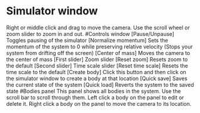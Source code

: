 # Simulator window
Right or middle click and drag to move the camera.
Use the scroll wheel or zoom slider to zoom in and out.
#Controls window
[Pause/Unpause] Toggles pausing of the simulator
[Normalize momentum] Sets the momentum of the system to 0 while preserving relative velocity (Stops your system from drifting off the screen)
[Center of mass] Moves the camera to the center of mass
[First slider] Zoom slider
[Reset zoom] Resets zoom to the default
[Second slider] Time scale slider
[Reset time scale] Resets the time scale to the default
[Create body] Click this button and then click on the simulator window to create a body at that location
[Quick save] Saves the current state of the system
[Quick load] Reverts the system to the saved state
#Bodies panel
This panel shows all bodies in the system. Use the scroll bar to scroll through them.
Left click a body on the panel to edit or delete it.
Right click a body on the panel to move the camera to its location.
